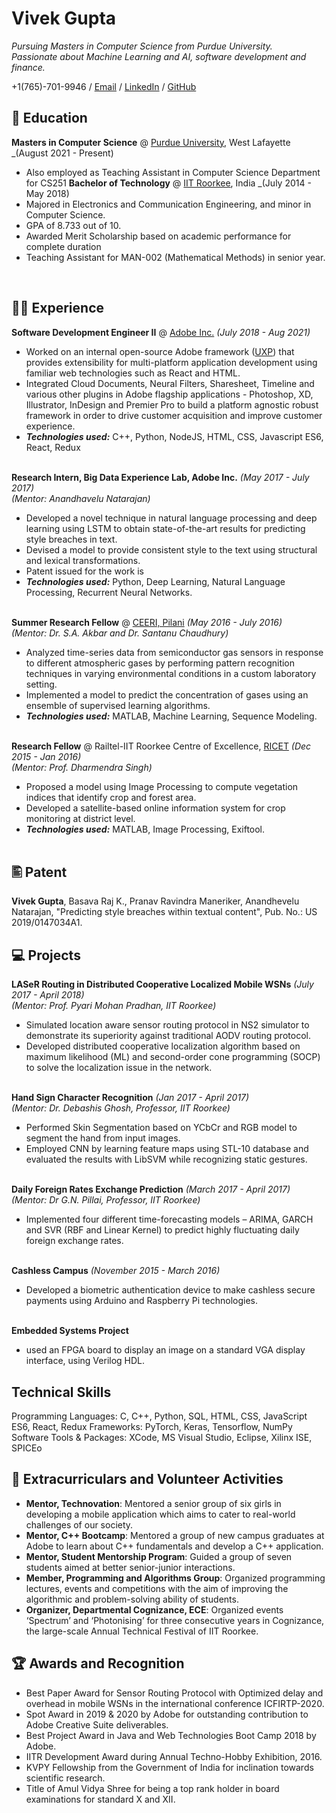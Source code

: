 # Vivek Gupta

_Pursuing Masters in Computer Science from Purdue University._ <br>
_Passionate about Machine Learning and AI, software development and finance._

+1(765)-701-9946 / [Email](mailto:gupta690@purdue.edu) / [LinkedIn](https://www.linkedin.com/in/guptav96/) / [GitHub](https://github.com/guptav96/)

## 🏫 Education

**Masters in Computer Science** @ [Purdue University](https://www.purdue.edu/), West Lafayette _(August 2021 - Present) <br>
- Also employed as Teaching Assistant in Computer Science Department for CS251 
**Bachelor of Technology** @ [IIT Roorkee](https://www.iitr.ac.in/Main/pages/_en_Indian_Institute_of_Technology_Roorkee__en_.html), India _(July 2014 - May 2018)
- Majored in Electronics and Communication Engineering, and minor in Computer Science.
- GPA of 8.733 out of 10.
- Awarded Merit Scholarship based on academic performance for complete duration
- Teaching Assistant for MAN-002 (Mathematical Methods) in senior year.
<br>

## 👨‍💻 Experience

**Software Development Engineer II** @ [Adobe Inc.](https://www.adobe.com/) _(July 2018 - Aug 2021)_ <br>
- Worked on an internal open-source Adobe framework ([UXP](https://www.adobe.io/photoshop/uxp/)) that provides extensibility for multi-platform application development using familiar web technologies such as React and HTML.
- Integrated Cloud Documents, Neural Filters, Sharesheet, Timeline and various other plugins in Adobe flagship applications - Photoshop, XD, Illustrator, InDesign and Premier Pro to build a platform agnostic robust framework in order to drive customer acquisition and improve customer experience.
- **_Technologies used:_** C++, Python, NodeJS, HTML, CSS, Javascript ES6, React, Redux
<br><br>

**Research Intern, Big Data Experience Lab, Adobe Inc.** _(May 2017 - July 2017)_ <br>
_(Mentor: Anandhavelu Natarajan)_ <br>
- Developed a novel technique in natural language processing and deep learning using LSTM to obtain state-of-the-art
results for predicting style breaches in text.
- Devised a model to provide consistent style to the text using structural and lexical transformations.
- Patent issued for the work is
- **_Technologies used:_** Python, Deep Learning, Natural Language Processing, Recurrent Neural Networks.
<br><br>

**Summer Research Fellow** @ [CEERI, Pilani](https://www.ceeri.res.in/) _(May 2016 - July 2016)_ <br>
_(Mentor: Dr. S.A. Akbar and Dr. Santanu Chaudhury)_ <br>
- Analyzed time-series data from semiconductor gas sensors in response to different atmospheric gases by performing pattern recognition techniques in varying environmental conditions in a custom laboratory setting.
- Implemented a model to predict the concentration of gases using an ensemble of supervised learning algorithms.
- **_Technologies used:_** MATLAB, Machine Learning, Sequence Modeling.
<br><br>

**Research Fellow** @ Railtel-IIT Roorkee Centre of Excellence, [RICET](http://ricet.iitr.ac.in/) _(Dec 2015 - Jan 2016)_ <br>
_(Mentor: Prof. Dharmendra Singh)_ <br>
- Proposed a model using Image Processing to compute vegetation indices that identify crop and forest area.
- Developed a satellite-based online information system for crop monitoring at district level.
- **_Technologies used:_** MATLAB, Image Processing, Exiftool.
<br><br>

## 🖺 Patent
**Vivek Gupta**, Basava Raj K.,  Pranav Ravindra Maneriker, Anandhevelu Natarajan, "Predicting style breaches within textual content", Pub. No.: US 2019/0147034A1.

## 💻 Projects
**LASeR Routing in Distributed Cooperative Localized Mobile WSNs** _(July 2017 - April 2018)_<br>
_(Mentor: Prof. Pyari Mohan Pradhan, IIT Roorkee)_ <br>
- Simulated location aware sensor routing protocol in NS2 simulator to demonstrate its superiority against traditional AODV routing protocol.
- Developed distributed cooperative localization algorithm based on maximum likelihood (ML) and second-order cone programming (SOCP) to solve the localization issue in the network.
<br><br> 

**Hand Sign Character Recognition** _(Jan 2017 - April 2017)_<br>
_(Mentor: Dr. Debashis Ghosh, Professor, IIT Roorkee)_ <br>
- Performed Skin Segmentation based on YCbCr and RGB model to segment the hand from input images.
- Employed CNN by learning feature maps using STL-10 database and evaluated the results with LibSVM while
recognizing static gestures.
<br><br>

**Daily Foreign Rates Exchange Prediction** _(March 2017 - April 2017)_<br>
_(Mentor: Dr G.N. Pillai, Professor, IIT Roorkee)_ <br>
- Implemented four different time-forecasting models – ARIMA, GARCH and SVR (RBF and Linear Kernel) to predict
highly fluctuating daily foreign exchange rates.
<br><br>

**Cashless Campus** _(November 2015 - March 2016)_<br>
- Developed a biometric authentication device to make cashless secure payments using Arduino and Raspberry Pi technologies.
<br><br>

**Embedded Systems Project** 
- used an FPGA board to display an image on a standard VGA display interface, using Verilog HDL.

## Technical Skills
Programming Languages: C, C++, Python, SQL, HTML, CSS, JavaScript ES6, React, Redux
Frameworks: PyTorch, Keras, Tensorflow, NumPy
Software Tools & Packages: XCode, MS Visual Studio, Eclipse, Xilinx ISE, SPICEo

## 📌 Extracurriculars and Volunteer Activities

- **Mentor, Technovation**: Mentored a senior group of six girls in developing a mobile application which aims to cater to real-world challenges of our society.
- **Mentor, C++ Bootcamp**: Mentored a group of new campus graduates at Adobe to learn about C++ fundamentals and develop a C++ application.
- **Mentor, Student Mentorship Program**: Guided a group of seven students aimed at better senior-junior interactions.
- **Member, Programming and Algorithms Group**: Organized programming lectures, events and competitions with the aim of improving the algorithmic and problem-solving ability of students.
- **Organizer, Departmental Cognizance, ECE**: Organized events ‘Spectrum’ and ‘Photonising’ for three consecutive years in Cognizance, the large-scale Annual Technical Festival of IIT Roorkee.

## 🏆 Awards and Recognition
- Best Paper Award for Sensor Routing Protocol with Optimized delay and overhead in mobile WSNs in the international conference ICFIRTP-2020.
- Spot Award in 2019 & 2020 by Adobe for outstanding contribution to Adobe Creative Suite deliverables.
- Best Project Award in Java and Web Technologies Boot Camp 2018 by Adobe.
- IITR Development Award during Annual Techno-Hobby Exhibition, 2016.
- KVPY Fellowship from the Government of India for inclination towards scientific research.
- Title of Amul Vidya Shree for being a top rank holder in board examinations for standard X and XII.
